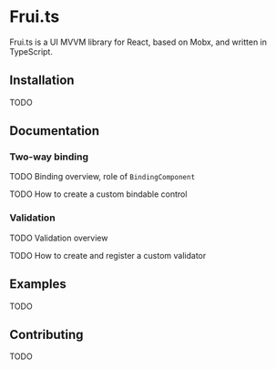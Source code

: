 # Frui.ts

Frui.ts is a UI MVVM library for React, based on Mobx, and written in TypeScript.

## Installation

TODO

## Documentation

### Two-way binding

TODO Binding overview, role of `BindingComponent`

TODO How to create a custom bindable control

### Validation

TODO Validation overview

TODO How to create and register a custom validator

## Examples

TODO

## Contributing

TODO